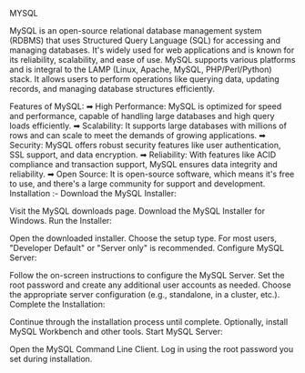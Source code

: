 

MYSQL

MySQL is an open-source relational database management system (RDBMS) that uses Structured Query Language (SQL) for accessing and managing databases. It's widely used for web applications and is known for its reliability, scalability, and ease of use. MySQL supports various platforms and is integral to the LAMP (Linux, Apache, MySQL, PHP/Perl/Python) stack. It allows users to perform operations like querying data, updating records, and managing database structures efficiently.

Features of MySQL:
➡ High Performance: MySQL is optimized for speed and performance, capable of handling large databases and high query loads efficiently.
➡ Scalability: It supports large databases with millions of rows and can scale to meet the demands of growing applications.
➡ Security: MySQL offers robust security features like user authentication, SSL support, and data encryption.
➡ Reliability: With features like ACID compliance and transaction support, MySQL ensures data integrity and reliability.
➡ Open Source: It is open-source software, which means it's free to use, and there's a large community for support and development.
Installation :-
Download the MySQL Installer:

Visit the MySQL downloads page.
Download the MySQL Installer for Windows.
Run the Installer:

Open the downloaded installer.
Choose the setup type. For most users, "Developer Default" or "Server only" is recommended.
Configure MySQL Server:

Follow the on-screen instructions to configure the MySQL Server.
Set the root password and create any additional user accounts as needed.
Choose the appropriate server configuration (e.g., standalone, in a cluster, etc.).
Complete the Installation:

Continue through the installation process until complete.
Optionally, install MySQL Workbench and other tools.
Start MySQL Server:

Open the MySQL Command Line Client.
Log in using the root password you set during installation.
